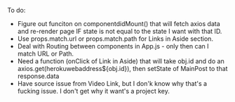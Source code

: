To do:

- Figure out funciton on componentdidMount() that will fetch axios data and re-render page IF state is not equal to the state I want with that ID.
- Use props.match.url or props.match.path for Links in Aside section.
- Deal with Routing between components in App.js - only then can I match URL or Path.
- Need a function (onClick of Link in Aside) that will take obj.id and do an axios.get(herokuwebaddress\${obj.id}), then setState of MainPost to that response.data
- Have source issue from Video Link, but I don'k know why that's a fucking issue. I don't get why it want's a project key.
